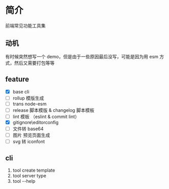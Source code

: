 # 简介

前端常见功能工具集

## 动机

有时候突然想写一个 demo，但是由于一些原因最后没写，可能是因为用 esm 方式，然后又需要打包等等

## feature

- [x] base cli
- [ ] rollup 模版生成
- [ ] trans node-esm
- [ ] release 脚本模版 & changelog 脚本模板
- [ ] lint 模板 （eslint & commit lint）
- [x] gitignore\editorconfig
- [ ] 文件转 base64
- [ ] 图片 预览页面生成
- [ ] svg 转 iconfont

## cli

1. tool create template
2. tool server type
3. tool --help

